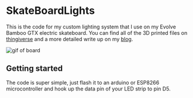 # SkateBoardLights

This is the code for my custom lighting system that I use on my Evolve Bamboo GTX electric skateboard. You can find all of the 3D printed files on [thingiverse]() and a more detailed write up on my [blog]().

![gif of board](https://github.com/jabelone/SkateBoardLights/blob/master/animated.gif)

## Getting started
The code is super simple, just flash it to an arduino or ESP8266 microcontroller and hook up the data pin of your LED strip to pin D5.